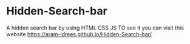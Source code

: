 # Hidden-Search-bar
A hidden search bar by using HTML CSS JS
TO see it you can visit this website
https://aram-idrees.github.io/Hidden-Search-bar/
